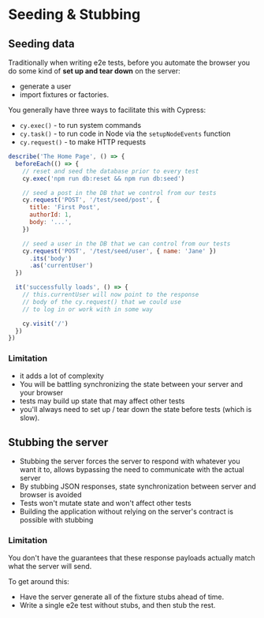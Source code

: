 # Seeding & Stubbing

## Seeding data

Traditionally when writing e2e tests, before you automate the browser you do some kind of **set up and tear down** on the server:
- generate a user
- import fixtures or factories.

You generally have three ways to facilitate this with Cypress:

- `cy.exec()` - to run system commands
- `cy.task()` - to run code in Node via the `setupNodeEvents` function
- `cy.request()` - to make HTTP requests

```js
describe('The Home Page', () => {
  beforeEach(() => {
    // reset and seed the database prior to every test
    cy.exec('npm run db:reset && npm run db:seed')

    // seed a post in the DB that we control from our tests
    cy.request('POST', '/test/seed/post', {
      title: 'First Post',
      authorId: 1,
      body: '...',
    })

    // seed a user in the DB that we can control from our tests
    cy.request('POST', '/test/seed/user', { name: 'Jane' })
      .its('body')
      .as('currentUser')
  })

  it('successfully loads', () => {
    // this.currentUser will now point to the response
    // body of the cy.request() that we could use
    // to log in or work with in some way

    cy.visit('/')
  })
})
```

### Limitation

- it adds a lot of complexity
- You will be battling synchronizing the state between your server and your browser
- tests may build up state that may affect other tests
- you'll always need to set up / tear down the state before tests (which is slow).


## Stubbing the server

- Stubbing the server forces the server to respond with whatever you want it to, allows bypassing the need to communicate with the actual server
- By stubbing JSON responses, state synchronization between server and browser is avoided
- Tests won't mutate state and won't affect other tests
- Building the application without relying on the server's contract is possible with stubbing

### Limitation

You don't have the guarantees that these response payloads actually match what the server will send.

To get around this:

- Have the server generate all of the fixture stubs ahead of time.
- Write a single e2e test without stubs, and then stub the rest.
